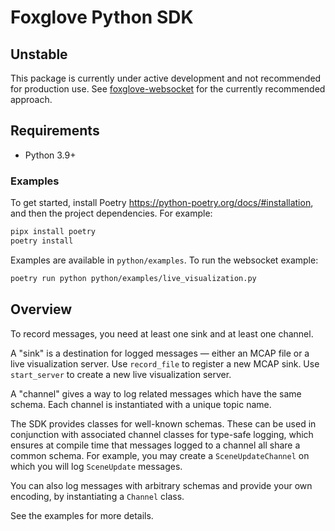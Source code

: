 # Foxglove Python SDK

## Unstable

This package is currently under active development and not recommended for production use. See [foxglove-websocket](https://github.com/foxglove/ws-protocol/tree/main/python) for the currently recommended approach.

## Requirements

- Python 3.9+

### Examples

To get started, install Poetry https://python-poetry.org/docs/#installation, and then the project dependencies. For example:

```sh
pipx install poetry
poetry install
```

Examples are available in `python/examples`. To run the websocket example:

```sh
poetry run python python/examples/live_visualization.py
```

## Overview

To record messages, you need at least one sink and at least one channel.

A "sink" is a destination for logged messages — either an MCAP file or a live visualization server.
Use `record_file` to register a new MCAP sink. Use `start_server` to create a new live visualization
server.

A "channel" gives a way to log related messages which have the same schema. Each channel is
instantiated with a unique topic name.

The SDK provides classes for well-known schemas. These can be used in conjunction with associated
channel classes for type-safe logging, which ensures at compile time that messages logged to a
channel all share a common schema. For example, you may create a `SceneUpdateChannel` on which you
will log `SceneUpdate` messages.

You can also log messages with arbitrary schemas and provide your own encoding, by instantiating a
`Channel` class.

See the examples for more details.
